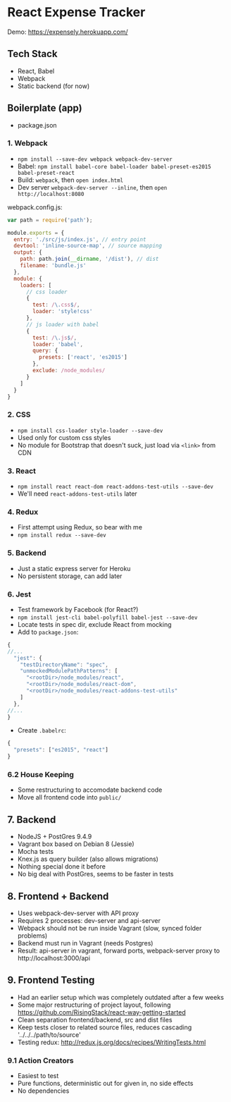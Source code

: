 # React Expense Tracker

Demo: https://expensely.herokuapp.com/

## Tech Stack

- React, Babel
- Webpack
- Static backend (for now)

## Boilerplate (app)

- package.json

### 1. Webpack

- `npm install --save-dev webpack webpack-dev-server`
- Babel: `npm install babel-core babel-loader babel-preset-es2015 babel-preset-react`
- Build: `webpack`, then `open index.html`
- Dev server `webpack-dev-server --inline`, then `open http://localhost:8080`

webpack.config.js:

```js
var path = require('path');

module.exports = {
  entry: './src/js/index.js', // entry point
  devtool: 'inline-source-map', // source mapping
  output: {
    path: path.join(__dirname, '/dist'), // dist
    filename: 'bundle.js'
  },
  module: {
    loaders: [
      // css loader
      {
        test: /\.css$/, 
        loader: 'style!css'
      },
      // js loader with babel
      {
        test: /\.js$/, 
        loader: 'babel', 
        query: {
          presets: ['react', 'es2015']
        }, 
        exclude: /node_modules/
      }
    ]
  }
}
```

### 2. CSS

- `npm install css-loader style-loader --save-dev`
- Used only for custom css styles
- No module for Bootstrap that doesn't suck, just load via `<link>` from CDN

### 3. React

- `npm install react react-dom react-addons-test-utils --save-dev`
- We'll need `react-addons-test-utils` later

### 4. Redux

- First attempt using Redux, so bear with me
- `npm install redux --save-dev`

### 5. Backend

- Just a static express server for Heroku
- No persistent storage, can add later

### 6. Jest

- Test framework by Facebook (for React?)
- `npm install jest-cli babel-polyfill babel-jest --save-dev`
- Locate tests in spec dir, exclude React from mocking
- Add to `package.json`:

```js
{
//...
  "jest": {
    "testDirectoryName": "spec",
    "unmockedModulePathPatterns": [
      "<rootDir>/node_modules/react",
      "<rootDir>/node_modules/react-dom",
      "<rootDir>/node_modules/react-addons-test-utils"
    ]
  },
//...
}
```

- Create `.babelrc`:

```js
{
  "presets": ["es2015", "react"]
}
```

### 6.2 House Keeping

- Some restructuring to accomodate backend code
- Move all frontend code into `public/`

## 7. Backend

- NodeJS + PostGres 9.4.9
- Vagrant box based on Debian 8 (Jessie)
- Mocha tests
- Knex.js as query builder (also allows migrations)
- Nothing special done it before
- No big deal with PostGres, seems to be faster in tests

## 8. Frontend + Backend

- Uses webpack-dev-server with API proxy
- Requires 2 processes: dev-server and api-server
- Webpack should not be run inside Vagrant (slow, synced folder problems)
- Backend must run in Vagrant (needs Postgres)
- Result: api-server in vagrant, forward ports, webpack-server proxy to http://localhost:3000/api

## 9. Frontend Testing

- Had an earlier setup which was completely outdated after a few weeks
- Some major restructuring of project layout, following https://github.com/RisingStack/react-way-getting-started
- Clean separation frontend/backend, src and dist files
- Keep tests closer to related source files, reduces cascading '../../../path/to/source'
- Testing redux: http://redux.js.org/docs/recipes/WritingTests.html

### 9.1 Action Creators

- Easiest to test
- Pure functions, deterministic out for given in, no side effects
- No dependencies
